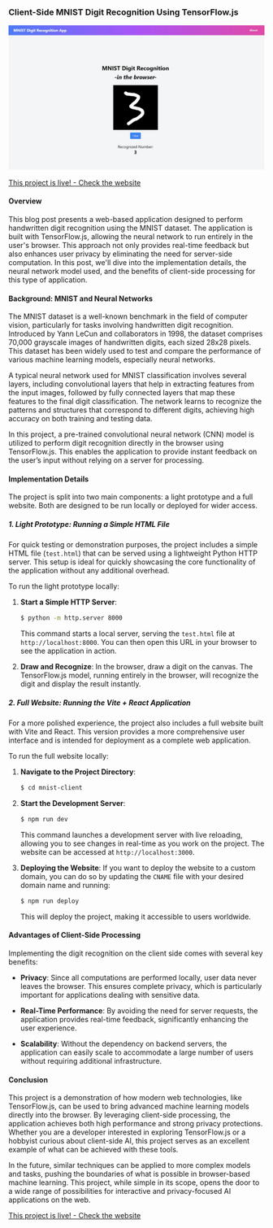 ### Client-Side MNIST Digit Recognition Using TensorFlow.js

![screenshot of the MNIST website](./post_images/mnist-website.webp)

[This project is live! - Check the website](https://mnist.thefrenchartist.dev/)

#### Overview

This blog post presents a web-based application designed to perform handwritten digit recognition using the MNIST dataset. The application is built with TensorFlow.js, allowing the neural network to run entirely in the user's browser. This approach not only provides real-time feedback but also enhances user privacy by eliminating the need for server-side computation. In this post, we'll dive into the implementation details, the neural network model used, and the benefits of client-side processing for this type of application.

#### Background: MNIST and Neural Networks

The MNIST dataset is a well-known benchmark in the field of computer vision, particularly for tasks involving handwritten digit recognition. Introduced by Yann LeCun and collaborators in 1998, the dataset comprises 70,000 grayscale images of handwritten digits, each sized 28x28 pixels. This dataset has been widely used to test and compare the performance of various machine learning models, especially neural networks.

A typical neural network used for MNIST classification involves several layers, including convolutional layers that help in extracting features from the input images, followed by fully connected layers that map these features to the final digit classification. The network learns to recognize the patterns and structures that correspond to different digits, achieving high accuracy on both training and testing data.

In this project, a pre-trained convolutional neural network (CNN) model is utilized to perform digit recognition directly in the browser using TensorFlow.js. This enables the application to provide instant feedback on the user’s input without relying on a server for processing.

#### Implementation Details

The project is split into two main components: a light prototype and a full website. Both are designed to be run locally or deployed for wider access.

##### 1. Light Prototype: Running a Simple HTML File

For quick testing or demonstration purposes, the project includes a simple HTML file (`test.html`) that can be served using a lightweight Python HTTP server. This setup is ideal for quickly showcasing the core functionality of the application without any additional overhead.

To run the light prototype locally:

1. **Start a Simple HTTP Server**:
   ```bash
   $ python -m http.server 8000
   ```
   This command starts a local server, serving the `test.html` file at `http://localhost:8000`. You can then open this URL in your browser to see the application in action.

2. **Draw and Recognize**:
   In the browser, draw a digit on the canvas. The TensorFlow.js model, running entirely in the browser, will recognize the digit and display the result instantly.

##### 2. Full Website: Running the Vite + React Application

For a more polished experience, the project also includes a full website built with Vite and React. This version provides a more comprehensive user interface and is intended for deployment as a complete web application.

To run the full website locally:

1. **Navigate to the Project Directory**:
   ```bash
   $ cd mnist-client
   ```

2. **Start the Development Server**:
   ```bash
   $ npm run dev
   ```
   This command launches a development server with live reloading, allowing you to see changes in real-time as you work on the project. The website can be accessed at `http://localhost:3000`.

3. **Deploying the Website**:
   If you want to deploy the website to a custom domain, you can do so by updating the `CNAME` file with your desired domain name and running:
   ```bash
   $ npm run deploy
   ```
   This will deploy the project, making it accessible to users worldwide.

#### Advantages of Client-Side Processing

Implementing the digit recognition on the client side comes with several key benefits:

- **Privacy**: Since all computations are performed locally, user data never leaves the browser. This ensures complete privacy, which is particularly important for applications dealing with sensitive data.

- **Real-Time Performance**: By avoiding the need for server requests, the application provides real-time feedback, significantly enhancing the user experience.

- **Scalability**: Without the dependency on backend servers, the application can easily scale to accommodate a large number of users without requiring additional infrastructure.

#### Conclusion

This project is a demonstration of how modern web technologies, like TensorFlow.js, can be used to bring advanced machine learning models directly into the browser. By leveraging client-side processing, the application achieves both high performance and strong privacy protections. Whether you are a developer interested in exploring TensorFlow.js or a hobbyist curious about client-side AI, this project serves as an excellent example of what can be achieved with these tools.

In the future, similar techniques can be applied to more complex models and tasks, pushing the boundaries of what is possible in browser-based machine learning. This project, while simple in its scope, opens the door to a wide range of possibilities for interactive and privacy-focused AI applications on the web.

[This project is live! - Check the website](https://mnist.thefrenchartist.dev/)